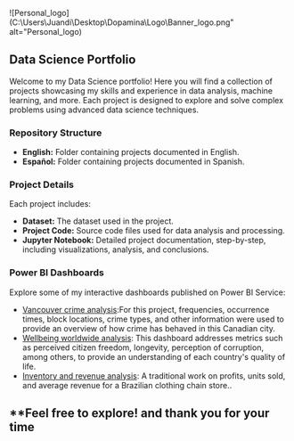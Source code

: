 
![Personal_logo](C:\Users\Juandi\Desktop\Dopamina\Logo\Banner_logo.png" alt="Personal_logo)                              

## Data Science Portfolio

Welcome to my Data Science portfolio! Here you will find a collection of projects showcasing my skills and experience in data analysis, machine learning, and more. Each project is designed to explore and solve complex problems using advanced data science techniques.

### Repository Structure

- **English:** Folder containing projects documented in English.
- **Español:** Folder containing projects documented in Spanish.

### Project Details

Each project includes:

- **Dataset:** The dataset used in the project.
- **Project Code:** Source code files used for data analysis and processing.
- **Jupyter Notebook:** Detailed project documentation, step-by-step, including visualizations, analysis, and conclusions.

### Power BI Dashboards

Explore some of my interactive dashboards published on Power BI Service:

- [Vancouver crime analysis](https://app.powerbi.com/view?r=eyJrIjoiOTZkYzdlMmYtODAwYS00MGE1LWE5NzktZWYwMGQxODBmNjcyIiwidCI6IjMzZjE4NDU2LWY3MjItNGUzNC1iOGI1LTAyOGViMDM2NDI5NSIsImMiOjR9&embedImagePlaceholder=true&pageName=ReportSection):For this project, frequencies, occurrence times, block locations, crime types, and other information were used to provide an overview of how crime has behaved in this Canadian city.
- [Wellbeing worldwide analysis](https://app.powerbi.com/view?r=eyJrIjoiNjM2MWE4YWQtMjY1ZC00MThlLTgwNDItYzc4NzI2OGJkZGJiIiwidCI6IjMzZjE4NDU2LWY3MjItNGUzNC1iOGI1LTAyOGViMDM2NDI5NSIsImMiOjR9&embedImagePlaceholder=true&pageName=ReportSection): This dashboard addresses metrics such as perceived citizen freedom, longevity, perception of corruption, among others, to provide an understanding of each country's quality of life.
- [Inventory and revenue analysis](https://app.powerbi.com/view?r=eyJrIjoiYjk3OGY3ODEtMDkwNi00ODY3LWE3OWQtOGQ4MTFhNGM4ZjMwIiwidCI6IjMzZjE4NDU2LWY3MjItNGUzNC1iOGI1LTAyOGViMDM2NDI5NSIsImMiOjR9&embedImagePlaceholder=true&pageName=ReportSection): A traditional work on profits, units sold, and average revenue for a Brazilian clothing chain store..

## **Feel free to explore! and thank you for your time

